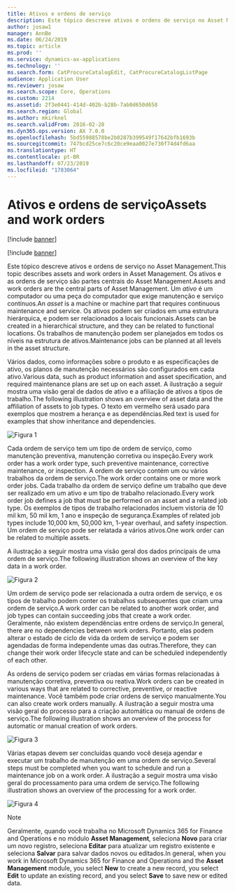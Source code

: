 ```yaml
---
title: Ativos e ordens de serviço
description: Este tópico descreve ativos e ordens de serviço no Asset Management.
author: josaw1
manager: AnnBe
ms.date: 06/24/2019
ms.topic: article
ms.prod: ''
ms.service: dynamics-ax-applications
ms.technology: ''
ms.search.form: CatProcureCatalogEdit, CatProcureCatalogListPage
audience: Application User
ms.reviewer: josaw
ms.search.scope: Core, Operations
ms.custom: 2214
ms.assetid: 2f3e0441-414d-402b-b28b-7ab0d650d658
ms.search.region: Global
ms.author: mkirknel
ms.search.validFrom: 2016-02-28
ms.dyn365.ops.version: AX 7.0.0
ms.openlocfilehash: 5bd55988578be2b0287b399549f17642bfb1693b
ms.sourcegitcommit: 747bcd25ce7c6c20ce9eaa0027e730f74d4fd6aa
ms.translationtype: HT
ms.contentlocale: pt-BR
ms.lasthandoff: 07/23/2019
ms.locfileid: "1783064"
---
```

# <a name="assets-and-work-orders"></a><span data-ttu-id="26d62-103">Ativos e ordens de serviço</span><span class="sxs-lookup"><span data-stu-id="26d62-103">Assets and work orders</span></span>

[!include [banner](../../includes/banner.md)]

[!include [banner](../../includes/preview-banner.md)]

<span data-ttu-id="26d62-104">Este tópico descreve ativos e ordens de serviço no Asset Management.</span><span class="sxs-lookup"><span data-stu-id="26d62-104">This topic describes assets and work orders in Asset Management.</span></span> <span data-ttu-id="26d62-105">Os ativos e as ordens de serviço são partes centrais do Asset Management.</span><span class="sxs-lookup"><span data-stu-id="26d62-105">Assets and work orders are the central parts of Asset Management.</span></span> <span data-ttu-id="26d62-106">Um *ativo* é um computador ou uma peça do computador que exige manutenção e serviço contínuos.</span><span class="sxs-lookup"><span data-stu-id="26d62-106">An *asset* is a machine or machine part that requires continuous maintenance and service.</span></span> <span data-ttu-id="26d62-107">Os ativos podem ser criados em uma estrutura hierárquica, e podem ser relacionados a locais funcionais.</span><span class="sxs-lookup"><span data-stu-id="26d62-107">Assets can be created in a hierarchical structure, and they can be related to functional locations.</span></span> <span data-ttu-id="26d62-108">Os trabalhos de manutenção podem ser planejados em todos os níveis na estrutura de ativos.</span><span class="sxs-lookup"><span data-stu-id="26d62-108">Maintenance jobs can be planned at all levels in the asset structure.</span></span>

<span data-ttu-id="26d62-109">Vários dados, como informações sobre o produto e as especificações de ativo, os planos de manutenção necessários são configurados em cada ativo.</span><span class="sxs-lookup"><span data-stu-id="26d62-109">Various data, such as product information and asset specification, and required maintenance plans are set up on each asset.</span></span> <span data-ttu-id="26d62-110">A ilustração a seguir mostra uma visão geral de dados de ativo e a afiliação de ativos a tipos de trabalho.</span><span class="sxs-lookup"><span data-stu-id="26d62-110">The following illustration shows an overview of asset data and the affiliation of assets to job types.</span></span> <span data-ttu-id="26d62-111">O texto em vermelho será usado para exemplos que mostrem a herança e as dependências.</span><span class="sxs-lookup"><span data-stu-id="26d62-111">Red text is used for examples that show inheritance and dependencies.</span></span>

![Figura 1](media/05-overview-image.png)

<span data-ttu-id="26d62-113">Cada ordem de serviço tem um tipo de ordem de serviço, como manutenção preventiva, manutenção corretiva ou inspeção.</span><span class="sxs-lookup"><span data-stu-id="26d62-113">Every work order has a work order type, such preventive maintenance, corrective maintenance, or inspection.</span></span> <span data-ttu-id="26d62-114">A ordem de serviço contém um ou vários trabalhos da ordem de serviço.</span><span class="sxs-lookup"><span data-stu-id="26d62-114">The work order contains one or more work order jobs.</span></span> <span data-ttu-id="26d62-115">Cada trabalho da ordem de serviço define um trabalho que deve ser realizado em um ativo e um tipo de trabalho relacionado.</span><span class="sxs-lookup"><span data-stu-id="26d62-115">Every work order job defines a job that must be performed on an asset and a related job type.</span></span> <span data-ttu-id="26d62-116">Os exemplos de tipos de trabalho relacionados incluem vistoria de 10 mil km, 50 mil km, 1 ano e inspeção de segurança.</span><span class="sxs-lookup"><span data-stu-id="26d62-116">Examples of related job types include 10,000 km, 50,000 km, 1-year overhaul, and safety inspection.</span></span> <span data-ttu-id="26d62-117">Um ordem de serviço pode ser relatada a vários ativos.</span><span class="sxs-lookup"><span data-stu-id="26d62-117">One work order can be related to multiple assets.</span></span>

<span data-ttu-id="26d62-118">A ilustração a seguir mostra uma visão geral dos dados principais de uma ordem de serviço.</span><span class="sxs-lookup"><span data-stu-id="26d62-118">The following illustration shows an overview of the key data in a work order.</span></span>

![Figura 2](media/06-overview-image.png)

<span data-ttu-id="26d62-120">Um ordem de serviço pode ser relacionada a outra ordem de serviço, e os tipos de trabalho podem conter os trabalhos subsequentes que criam uma ordem de serviço.</span><span class="sxs-lookup"><span data-stu-id="26d62-120">A work order can be related to another work order, and job types can contain succeeding jobs that create a work order.</span></span> <span data-ttu-id="26d62-121">Geralmente, não existem dependências entre ordens de serviço.</span><span class="sxs-lookup"><span data-stu-id="26d62-121">In general, there are no dependencies between work orders.</span></span> <span data-ttu-id="26d62-122">Portanto, elas podem alterar o estado de ciclo de vida da ordem de serviço e podem ser agendadas de forma independente umas das outras.</span><span class="sxs-lookup"><span data-stu-id="26d62-122">Therefore, they can change their work order lifecycle state and can be scheduled independently of each other.</span></span>

<span data-ttu-id="26d62-123">As ordens de serviço podem ser criadas em várias formas relacionadas à manutenção corretiva, preventiva ou reativa.</span><span class="sxs-lookup"><span data-stu-id="26d62-123">Work orders can be created in various ways that are related to corrective, preventive, or reactive maintenance.</span></span> <span data-ttu-id="26d62-124">Você também pode criar ordens de serviço manualmente.</span><span class="sxs-lookup"><span data-stu-id="26d62-124">You can also create work orders manually.</span></span> <span data-ttu-id="26d62-125">A ilustração a seguir mostra uma visão geral do processo para a criação automática ou manual de ordens de serviço.</span><span class="sxs-lookup"><span data-stu-id="26d62-125">The following illustration shows an overview of the process for automatic or manual creation of work orders.</span></span>

![Figura 3](media/07-overview-image.png)

<span data-ttu-id="26d62-127">Várias etapas devem ser concluídas quando você deseja agendar e executar um trabalho de manutenção em uma ordem de serviço.</span><span class="sxs-lookup"><span data-stu-id="26d62-127">Several steps must be completed when you want to schedule and run a maintenance job on a work order.</span></span> <span data-ttu-id="26d62-128">A ilustração a seguir mostra uma visão geral do processamento para uma ordem de serviço.</span><span class="sxs-lookup"><span data-stu-id="26d62-128">The following illustration shows an overview of the processing for a work order.</span></span>

![Figura 4](media/08-overview-image.png)

> [!NOTE]
> <span data-ttu-id="26d62-130">Geralmente, quando você trabalha no Microsoft Dynamics 365 for Finance and Operations e no módulo **Asset Management**, seleciona **Novo** para criar um novo registro, seleciona **Editar** para atualizar um registro existente e seleciona **Salvar** para salvar dados novos ou editados.</span><span class="sxs-lookup"><span data-stu-id="26d62-130">In general, when you work in Microsoft Dynamics 365 for Finance and Operations and the **Asset Management** module, you select **New** to create a new record, you select **Edit** to update an existing record, and you select **Save** to save new or edited data.</span></span>
